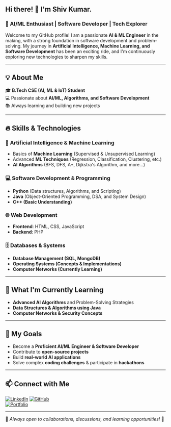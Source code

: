 ## Hi there! 👋 I'm Shiv Kumar.

### 🚀 AI/ML Enthusiast | Software Developer | Tech Explorer

Welcome to my GitHub profile! I am a passionate **AI & ML Engineer** in the making, with a strong foundation in software development and problem-solving. My journey in **Artificial Intelligence, Machine Learning, and Software Development** has been an exciting ride, and I'm continuously exploring new technologies to sharpen my skills.  

---

## 💡 About Me
🎓 **B.Tech CSE (AI, ML & IoT) Student**  
💻 Passionate about **AI/ML, Algorithms, and Software Development**  
📚 Always learning and building new projects  

---

## 🔥 Skills & Technologies

### 🤖 **Artificial Intelligence & Machine Learning**
- Basics of **Machine Learning** (Supervised & Unsupervised Learning)
- Advanced **ML Techniques** (Regression, Classification, Clustering, etc.)
- **AI Algorithms** (BFS, DFS, A*, Dijkstra's Algorithm, and more...)

### 💻 **Software Development & Programming**
- **Python** (Data structures, Algorithms, and Scripting)
- **Java** (Object-Oriented Programming, DSA, and System Design)
- **C++ (Basic Understanding)**

### 🌐 **Web Development**
- **Frontend**: HTML, CSS, JavaScript
- **Backend**: PHP

### 🗄️ **Databases & Systems**
- **Database Management (SQL, MongoDB)**
- **Operating Systems (Concepts & Implementations)**
- **Computer Networks (Currently Learning)**

---

## 📌 What I'm Currently Learning
- **Advanced AI Algorithms** and Problem-Solving Strategies
- **Data Structures & Algorithms using Java**
- **Computer Networks & Security Concepts**

---

## 🚀 My Goals
- Become a **Proficient AI/ML Engineer & Software Developer**
- Contribute to **open-source projects**
- Build **real-world AI applications**
- Solve complex **coding challenges** & participate in **hackathons**

---

## 📫 Connect with Me
[![LinkedIn](https://img.shields.io/badge/LinkedIn-Connect-blue?style=flat-square&logo=linkedin)](https://www.linkedin.com/in/shiv-kumar-95777a273/)
[![GitHub](https://img.shields.io/badge/GitHub-Profile-black?style=flat-square&logo=github)](https://github.com/yourusername/)  
[![Portfolio](https://img.shields.io/badge/Portfolio-Visit-blueviolet?style=flat-square&logo=google-chrome)](https://yourportfolio.com/)  

---

📌 *Always open to collaborations, discussions, and learning opportunities!* 🚀
